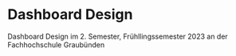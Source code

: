 # Dashboard Design 
Dashboard Design im 2. Semester, Frühllingssemester 2023 an der Fachhochschule Graubünden

 
